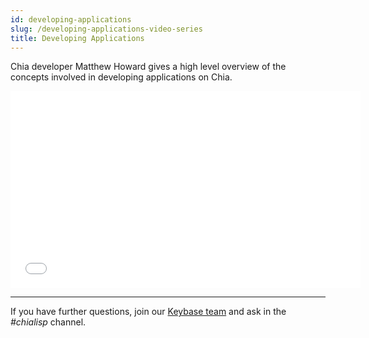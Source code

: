 ```yaml
---
id: developing-applications
slug: /developing-applications-video-series
title: Developing Applications
---
```


Chia developer Matthew Howard gives a high level overview of the concepts involved in developing applications on Chia.

<div class="videoWrapper">
<iframe src="//www.youtube.com/embed/lh9spX6Qv8I" frameborder="0" allowfullscreen webkitallowfullscreen mozallowfullscreen width="560" height="315"></iframe>
</div>

---

If you have further questions, join our [Keybase team](https://keybase.io/team/chia_network.public) and ask in the _#chialisp_ channel.
